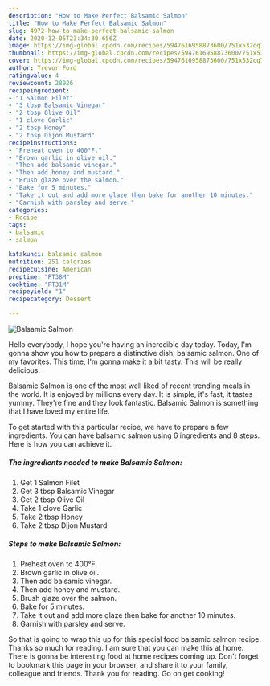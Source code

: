 ```yaml
---
description: "How to Make Perfect Balsamic Salmon"
title: "How to Make Perfect Balsamic Salmon"
slug: 4972-how-to-make-perfect-balsamic-salmon
date: 2020-12-05T23:34:30.656Z
image: https://img-global.cpcdn.com/recipes/5947616958873600/751x532cq70/balsamic-salmon-recipe-main-photo.jpg
thumbnail: https://img-global.cpcdn.com/recipes/5947616958873600/751x532cq70/balsamic-salmon-recipe-main-photo.jpg
cover: https://img-global.cpcdn.com/recipes/5947616958873600/751x532cq70/balsamic-salmon-recipe-main-photo.jpg
author: Trevor Ford
ratingvalue: 4
reviewcount: 28926
recipeingredient:
- "1 Salmon Filet"
- "3 tbsp Balsamic Vinegar"
- "2 tbsp Olive Oil"
- "1 clove Garlic"
- "2 tbsp Honey"
- "2 tbsp Dijon Mustard"
recipeinstructions:
- "Preheat oven to 400°F."
- "Brown garlic in olive oil."
- "Then add balsamic vinegar."
- "Then add honey and mustard."
- "Brush glaze over the salmon."
- "Bake for 5 minutes."
- "Take it out and add more glaze then bake for another 10 minutes."
- "Garnish with parsley and serve."
categories:
- Recipe
tags:
- balsamic
- salmon

katakunci: balsamic salmon 
nutrition: 251 calories
recipecuisine: American
preptime: "PT38M"
cooktime: "PT31M"
recipeyield: "1"
recipecategory: Dessert

---
```



![Balsamic Salmon](https://img-global.cpcdn.com/recipes/5947616958873600/751x532cq70/balsamic-salmon-recipe-main-photo.jpg)

Hello everybody, I hope you're having an incredible day today. Today, I'm gonna show you how to prepare a distinctive dish, balsamic salmon. One of my favorites. This time, I'm gonna make it a bit tasty. This will be really delicious.



Balsamic Salmon is one of the most well liked of recent trending meals in the world. It is enjoyed by millions every day. It is simple, it's fast, it tastes yummy. They're fine and they look fantastic. Balsamic Salmon is something that I have loved my entire life.


To get started with this particular recipe, we have to prepare a few ingredients. You can have balsamic salmon using 6 ingredients and 8 steps. Here is how you can achieve it.

<!--inarticleads1-->

##### The ingredients needed to make Balsamic Salmon:

1. Get 1 Salmon Filet
1. Get 3 tbsp Balsamic Vinegar
1. Get 2 tbsp Olive Oil
1. Take 1 clove Garlic
1. Take 2 tbsp Honey
1. Take 2 tbsp Dijon Mustard




<!--inarticleads2-->

##### Steps to make Balsamic Salmon:

1. Preheat oven to 400°F.
1. Brown garlic in olive oil.
1. Then add balsamic vinegar.
1. Then add honey and mustard.
1. Brush glaze over the salmon.
1. Bake for 5 minutes.
1. Take it out and add more glaze then bake for another 10 minutes.
1. Garnish with parsley and serve.




So that is going to wrap this up for this special food balsamic salmon recipe. Thanks so much for reading. I am sure that you can make this at home. There is gonna be interesting food at home recipes coming up. Don't forget to bookmark this page in your browser, and share it to your family, colleague and friends. Thank you for reading. Go on get cooking!
